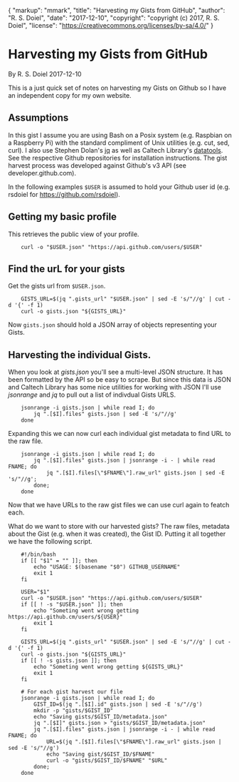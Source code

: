 {
    "markup": "mmark",
    "title": "Harvesting my Gists from GitHub",
    "author": "R. S. Doiel",
    "date": "2017-12-10",
    "copyright": "copyright (c) 2017, R. S. Doiel",
    "license": "https://creativecommons.org/licenses/by-sa/4.0/"
}


# Harvesting my Gists from GitHub

By R. S. Doiel 2017-12-10

This is a just quick set of notes on harvesting my Gists on Github so I
have an independent copy for my own website. 

## Assumptions

In this gist I assume you are using Bash on a Posix system (e.g. Raspbian 
on a Raspberry Pi) with the standard compliment of Unix utilities (e.g. cut, 
sed, curl). I also use Stephen Dolan's [jq](https://github.com/stedolan/jq)
as well as Caltech Library's [datatools](https://github.com/caltechlibrary/datatools).
See the respective Github repositories for installation instructions.
The gist harvest process was developed against Github's v3 API
(see developer.github.com). 

In the following examples `$USER` is assumed to hold your Github user id
(e.g. rsdoiel for https://github.com/rsdoiel).

## Getting my basic profile

This retrieves the public view of your profile.

```shell
    curl -o "$USER.json" "https://api.github.com/users/$USER"
```

## Find the urL for your gists

Get the gists url from `$USER.json`.

```shell
    GISTS_URL=$(jq ".gists_url" "$USER.json" | sed -E 's/"//g' | cut -d '{' -f 1)
    curl -o gists.json "${GISTS_URL}"
```

Now `gists.json` should hold a JSON array of objects representing your Gists.

## Harvesting the individual Gists.

When you look at _gists.json_ you'll see a multi-level JSON structure.  It has been
formatted by the API so be easy to scrape.  But since this data is JSON and Caltech Library
has some nice utilities for working with JSON I'll use *jsonrange* and *jq* to pull out a list
of indivdual Gists URLS.

```shell
    jsonrange -i gists.json | while read I; do 
        jq ".[$I].files" gists.json | sed -E 's/"//g'
    done
```

Expanding this we can now curl each individual gist metadata to find URL to the raw file.


```shell
    jsonrange -i gists.json | while read I; do 
        jq ".[$I].files" gists.json | jsonrange -i - | while read FNAME; do
            jq ".[$I].files[\"$FNAME\"].raw_url" gists.json | sed -E 's/"//g'; 
        done;
    done
```

Now that we have URLs to the raw gist files we can use curl again to featch each.

What do we want to store with our harvested gists?  The raw files, metadata
about the Gist (e.g. when it was created), the Gist ID. Putting it all together
we have the following script.

```shell
    #!/bin/bash
    if [[ "$1" = "" ]]; then
        echo "USAGE: $(basename "$0") GITHUB_USERNAME"
        exit 1
    fi

    USER="$1"
    curl -o "$USER.json" "https://api.github.com/users/$USER"
    if [[ ! -s "$USER.json" ]]; then
        echo "Someting went wrong getting https://api.github.cm/users/${USER}"
        exit 1
    fi

    GISTS_URL=$(jq ".gists_url" "$USER.json" | sed -E 's/"//g' | cut -d '{' -f 1)
    curl -o gists.json "${GISTS_URL}"
    if [[ ! -s gists.json ]]; then
        echo "Someting went wrong getting ${GISTS_URL}"
        exit 1
    fi

    # For each gist harvest our file
    jsonrange -i gists.json | while read I; do
        GIST_ID=$(jq ".[$I].id" gists.json | sed -E 's/"//g')
        mkdir -p "gists/$GIST_ID"
        echo "Saving gists/$GIST_ID/metadata.json"
        jq ".[$I]" gists.json > "gists/$GIST_ID/metadata.json"
        jq ".[$I].files" gists.json | jsonrange -i - | while read FNAME; do
            URL=$(jq ".[$I].files[\"$FNAME\"].raw_url" gists.json | sed -E 's/"//g')
            echo "Saving gist/$GIST_ID/$FNAME"
            curl -o "gists/$GIST_ID/$FNAME" "$URL"
        done;
    done
```







